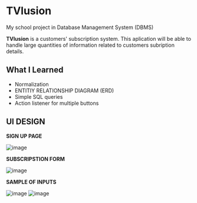# TVlusion

My school project in Database Management System (DBMS)

**TVlusion** is a customers' subscription system.  This aplication will be able to handle large quantities of information related to customers subription details. 

## What I Learned
* Normalization
* ENTITIY RELATIONSHIP DIAGRAM (ERD)
* Simple SQL queries 
* Action listener for multiple buttons

## UI DESIGN

**SIGN UP PAGE**

![image](https://user-images.githubusercontent.com/99750513/178430918-9234f149-538d-4e69-84a6-90d32a89621c.png)


**SUBSCRIPSTION FORM**

![image](https://user-images.githubusercontent.com/99750513/178429802-1f6fa3d4-8cc8-43ba-80cb-79908d0571b3.png)

**SAMPLE OF INPUTS**

![image](https://user-images.githubusercontent.com/99750513/178429835-8148e114-dc25-4a10-85ac-ee6cb67e6b85.png)
![image](https://user-images.githubusercontent.com/99750513/178429870-0fd3cd84-8f7e-4753-a0a0-991f5729b426.png)
